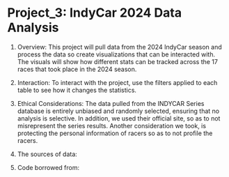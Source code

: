 # Project_3: IndyCar 2024 Data Analysis
1. Overview: This project will pull data from the 2024 IndyCar season and process the data so create visualizations that can be interacted with. The visuals will show how different stats can be tracked across the 17 races that took place in the 2024 season.

2. Interaction: To interact with the project, use the filters applied to each table to see how it changes the statistics.

3. Ethical Considerations: The data pulled from the INDYCAR Series database is entirely unbiased and randomly selected, ensuring that no analysis is selective. In addition, we used their official site, so as to not misrepresent the series results. Another consideration we took, is protecting the personal information of racers so as to not profile the racers. 

4. The sources of data:

5. Code borrowed from: 
